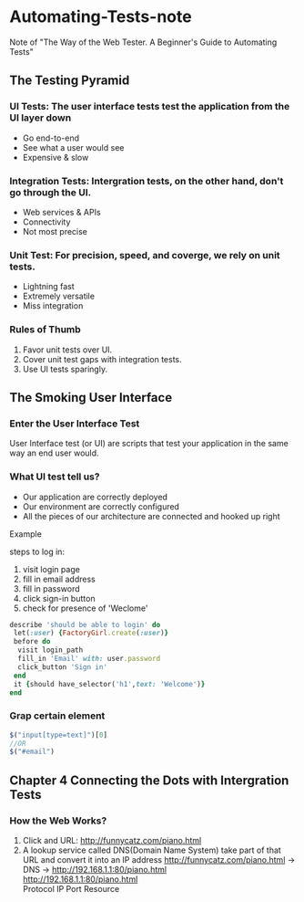 # Automating-Tests-note
Note of "The Way of the Web Tester. A Beginner's Guide to Automating Tests"
## The Testing Pyramid
### UI Tests: The user interface tests test the application from the UI layer down
 - Go end-to-end
 - See what a user would see
 - Expensive & slow

### Integration Tests: Intergration tests, on the other hand, don't go through the UI.
 - Web services & APIs
 - Connectivity
 - Not most precise

### Unit Test: For precision, speed, and coverge, we rely on unit tests.
 - Lightning fast
 - Extremely versatile
 - Miss integration

### Rules of Thumb 
 1. Favor unit tests over UI.
 2. Cover unit test gaps with integration tests.
 3. Use UI tests sparingly.
## The Smoking User Interface
### Enter the User Interface Test
User Interface test (or UI) are scripts that test your application in the same way an end user would.
### What UI test tell us?
- Our application are correctly deployed
- Our environment are correctly configured
- All the pieces of our architecture are connected and hooked up right

Example  

steps to log in:
1. visit login page
2. fill in email address
3. fill in password
4. click sign-in button
5. check for presence of 'Weclome'
```Ruby
describe 'should be able to login' do
 let(:user) {FactoryGirl.create(:user)}
 before do
  visit login_path
  fill_in 'Email' with: user.password
  click_button 'Sign in'
 end
 it {should have_selector('h1',text: 'Welcome')}
end
```
### Grap certain element
```JavaScript
$("input[type=text]")[0]
//OR
$("#email")
```
## Chapter 4 Connecting the Dots with Intergration Tests
### How the Web Works?
1. Click and URL: http://funnycatz.com/piano.html
2. A lookup service called DNS(Domain Name System) take part of that URL and convert it into an IP address
http://funnycatz.com/piano.html -> DNS -> http://192.168.1.1:80/piano.html  
http://192.168.1.1:80/piano.html  
Protocol IP       Port  Resource
